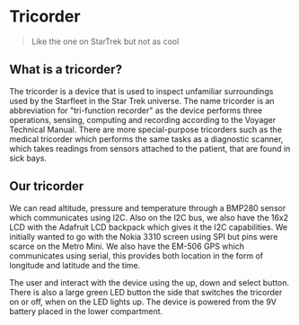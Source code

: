 # Tricorder
> Like the one on StarTrek but not as cool

## What is a tricorder?
The tricorder is a device that is used to inspect unfamiliar surroundings used by the Starfleet in the Star Trek universe. The name tricorder is an abbreviation for "tri-function recorder" as the device performs three operations, sensing, computing and recording according to the Voyager Technical Manual. There are more special-purpose tricorders such as the medical tricorder which performs the same tasks as a diagnostic scanner, which takes readings from sensors attached to the patient, that are found in sick bays.

## Our tricorder
We can read altitude, pressure and temperature through a BMP280 sensor which communicates using I2C. Also on the I2C bus, we also have the 16x2 LCD with the Adafruit LCD backpack which gives it the I2C capabilities. We initially wanted to go with the Nokia 3310 screen using SPI but pins were scarce on the Metro Mini. We also have the EM-506 GPS which communicates using serial, this provides both location in the form of longitude and latitude and the time.

The user and interact with the device using the up, down and select button. There is also a large green LED button the side that switches the tricorder on or off, when on the LED lights up. The device is powered from the 9V battery placed in the lower compartment. 